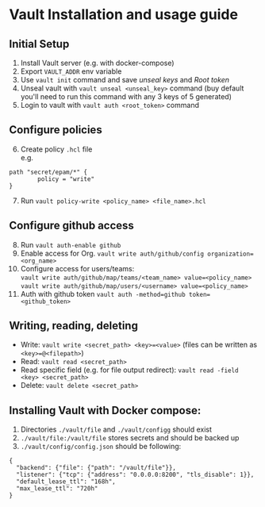 # Vault Installation and usage guide

## Initial Setup

1. Install Vault server (e.g. with docker-compose)
2. Export `VAULT_ADDR` env variable
3. Use `vault init` command and save *unseal keys* and *Root token*
4. Unseal vault with `vault unseal <unseal_key>` command (buy default you'll need to run this command with any 3 keys of 5 generated)
5. Login to vault with `vault auth <root_token>` command

## Configure policies

6. Create policy `.hcl` file
</br> e.g.
```
path "secret/epam/*" {
        policy = "write"
}
```
7. Run `vault policy-write <policy_name> <file_name>.hcl`

## Configure github access

8. Run `vault auth-enable github`
9. Enable access for Org. `vault write auth/github/config organization=<org_name>`
10. Configure access for users/teams:
</br> `vault write auth/github/map/teams/<team_name> value=<policy_name>`
</br> `vault write auth/github/map/users/<username> value=<policy_name>`
11. Auth with github token `vault auth -method=github token=<github_token>`

## Writing, reading, deleting
* Write: `vault write <secret_path> <key>=<value>` (files can be written as `<key>=@<filepath>`)
* Read: `vault read <secret_path>`
* Read specific field (e.g. for file output redirect): `vault read -field <key> <secret_path>`
* Delete: `vault delete <secret_path>`

## Installing Vault with Docker compose:
1. Directories `./vault/file` and `./vault/configg` should exist
2. `./vault/file:/vault/file` stores secrets and should be backed up
3. `./vault/config/config.json` should be following:
```
{
  "backend": {"file": {"path": "/vault/file"}},
  "listener": {"tcp": {"address": "0.0.0.0:8200", "tls_disable": 1}},
  "default_lease_ttl": "168h",
  "max_lease_ttl": "720h"
}
```
